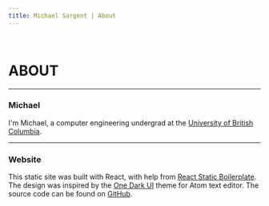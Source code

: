 ```yaml
---
title: Michael Sargent | About
---
```

 
<br>

# ABOUT

<hr>

### Michael

I'm Michael, a computer engineering undergrad at the [University of British Columbia][ubc].

<hr>

### Website

This static site was built with React, with help from
[React Static Boilerplate][boiler]. The design was
inspired by the [One Dark UI][onedark] theme for Atom text editor.
The source code can be found on [GitHub][source].

[ubc]: <https://www.ubc.ca/>
[boiler]: <https://github.com/kriasoft/react-static-boilerplate>
[onedark]: <https://github.com/atom/one-dark-ui>
[source]: <https://github.com/mksarge/mksarge>
